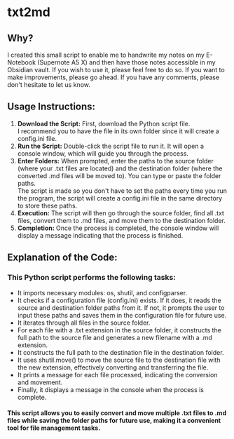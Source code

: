# txt2md
## Why?

I created this small script to enable me to handwrite my notes on my E-Notebook (Supernote A5 X) and then have those notes accessible in my Obsidian vault. 
If you wish to use it, please feel free to do so. If you want to make improvements, please go ahead. If you have any comments, please don't hesitate to let us know.

## Usage Instructions:

<ol>
    <li><strong>Download the Script:</strong> First, download the Python script file.<br> I recommend you to have the file in its own folder since it will create a config.ini file.</li>
    <li><strong>Run the Script:</strong> Double-click the script file to run it. It will open a console window, which will guide you through the process.</li>
    <li><strong>Enter Folders:</strong> When prompted, enter the paths to the source folder (where your .txt files are located) and the destination folder (where the converted .md files will be moved to). You can type or paste the folder paths.<br> The script is made so you
        don't have to set the paths every time you run the program, the script will create a config.ini file in the same directory to store these paths.</li>
    <li><strong>Execution:</strong> The script will then go through the source folder, find all .txt files, convert them to .md files, and move them to the destination folder.</li>
    <li><strong>Completion:</strong> Once the process is completed, the console window will display a message indicating that the process is finished.</li>
</ol>


## Explanation of the Code:

### This Python script performs the following tasks:

<ul>
    <li>It imports necessary modules: os, shutil, and configparser.</li>
    <li>It checks if a configuration file (config.ini) exists. If it does, it reads the source and destination folder paths from it. If not, it prompts the user to input these paths and saves them in the configuration file for future use.</li>
    <li>It iterates through all files in the source folder.</li>
    <li>For each file with a .txt extension in the source folder, it constructs the full path to the source file and generates a new filename with a .md extension.</li>
    <li>It constructs the full path to the destination file in the destination folder.</li>
    <li>It uses shutil.move() to move the source file to the destination file with the new extension, effectively converting and transferring the file.</li>
    <li>It prints a message for each file processed, indicating the conversion and movement.</li>
    <li>Finally, it displays a message in the console when the process is complete.</li>
</ul>

#### This script allows you to easily convert and move multiple .txt files to .md files while saving the folder paths for future use, making it a convenient tool for file management tasks.
